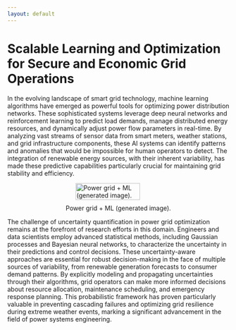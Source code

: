```yaml
---
layout: default
---
```


# <span style="color: ;">Scalable Learning and Optimization for Secure and Economic Grid Operations</span>

In the evolving landscape of smart grid technology, machine learning algorithms have emerged as powerful tools for optimizing power distribution networks. These sophisticated systems leverage deep neural networks and reinforcement learning to predict load demands, manage distributed energy resources, and dynamically adjust power flow parameters in real-time. By analyzing vast streams of sensor data from smart meters, weather stations, and grid infrastructure components, these AI systems can identify patterns and anomalies that would be impossible for human operators to detect. The integration of renewable energy sources, with their inherent variability, has made these predictive capabilities particularly crucial for maintaining grid stability and efficiency.

<div style="display: flex; justify-content: center; align-items: center; flex-direction: column;">
  <figure style="margin: 0;">
    <img src="{{ site.baseurl }}/assets/images/powergrid_ml.png" alt="Power grid + ML (generated image)." style="width: 75%; height: auto; display: block; margin: 0 auto;">
    <figcaption style="text-align: center; margin-top: 10px;">Power grid + ML (generated image).</figcaption>
  </figure>
</div>



The challenge of uncertainty quantification in power grid optimization remains at the forefront of research efforts in this domain. Engineers and data scientists employ advanced statistical methods, including Gaussian processes and Bayesian neural networks, to characterize the uncertainty in their predictions and control decisions. These uncertainty-aware approaches are essential for robust decision-making in the face of multiple sources of variability, from renewable generation forecasts to consumer demand patterns. By explicitly modeling and propagating uncertainties through their algorithms, grid operators can make more informed decisions about resource allocation, maintenance scheduling, and emergency response planning. This probabilistic framework has proven particularly valuable in preventing cascading failures and optimizing grid resilience during extreme weather events, marking a significant advancement in the field of power systems engineering.
